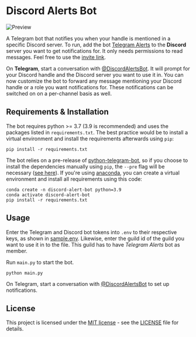 # Discord Alerts Bot

![Preview](https://github.com/jediswaplabs/discord-alert-bot/blob/main/example.png)


A Telegram bot that notifies you when your handle is mentioned in a specific Discord server.
To run, add the bot [Telegram Alerts](https://discord.com/oauth2/authorize?client_id=1031609181700104283&scope=bot&permissions=1024) to the **Discord** server you want to get notifications for. It only needs permissions to read messages. Feel free to use the [invite link](https://discord.com/oauth2/authorize?client_id=1031609181700104283&scope=bot&permissions=1024).

On **Telegram**, start a conversation with [@DiscordAlertsBot](https://t.me/DiscordAlertsBot).
It will prompt for your Discord handle and the Discord server you want to use it in.
You can now customize the bot to forward any message mentioning your Discord handle or
a role you want notifications for. These notifications can be switched on on a per-channel
basis as well.

## Requirements & Installation

The bot requires python >= 3.7 (3.9 is recommended) and uses the packages listed in `requirements.txt`.
The best practice would be to install a virtual environment and install the
requirements afterwards using `pip`:

```
pip install -r requirements.txt
```
The bot relies on a pre-release of [python-telegram-bot](https://docs.python-telegram-bot.org/en/v20.0a6/),
so if you choose to install the dependencies manually using `pip`, the `--pre` flag will be necessary ([see here](https://docs.python-telegram-bot.org/en/v20.0a6/)). If you're using [anaconda](https://www.anaconda.com), you can create a virtual environment and install all requirements using this code:

```
conda create -n discord-alert-bot python=3.9
conda activate discord-alert-bot
pip install -r requirements.txt
```

## Usage

Enter the Telegram and Discord bot tokens into `.env` to their respective keys, as shown in [sample.env](https://github.com/jediswaplabs/discord-alert-bot/blob/main/sample.env). Likewise, enter the guild id of the guild you want to use it in to the file. This guild has to have _Telegram Alerts_ bot as member.

Run `main.py` to start the bot.
```
python main.py
```

On Telegram, start a conversation with [@DiscordAlertsBot](https://t.me/DiscordAlertsBot) to set up notifications.

## License

This project is licensed under the [MIT license](https://github.com/jediswaplabs/discord-alert-bot/blob/main/LICENSE) - see the [LICENSE](https://github.com/jediswaplabs/discord-alert-bot/blob/main/LICENSE) file for details.
